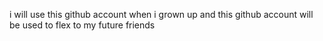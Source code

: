 i will use this github account when i grown up and this github account will be used to flex to my future friends

<!---
Kleemuk/Kleemuk is a ✨ special ✨ repository because its `README.md` (this file) appears on your GitHub profile.
You can click the Preview link to take a look at your changes.
--->
